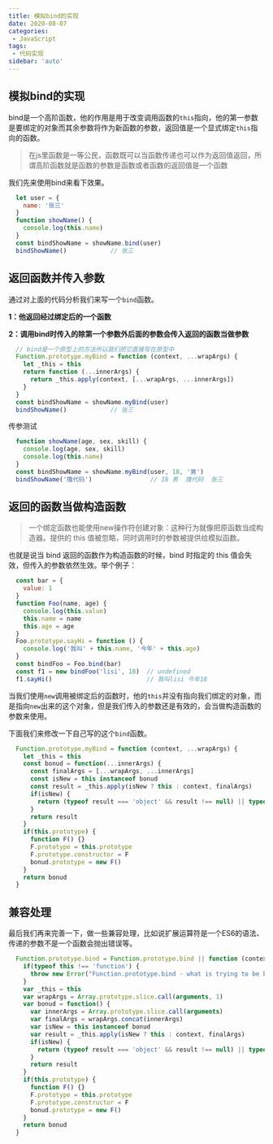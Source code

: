 ```yaml
---
title: 模拟bind的实现
date: 2020-08-07
categories: 
 - JavaScript
tags:
 - 代码实现
sidebar: 'auto'
---
```


## 模拟bind的实现
bind是一个高阶函数，他的作用是用于改变调用函数的`this`指向，他的第一参数是要绑定的对象而其余参数将作为新函数的参数，返回值是一个显式绑定`this`指向的函数。
> 在js里函数是一等公民，函数既可以当函数传递也可以作为返回值返回，所谓高阶函数就是函数的参数是函数或者函数的返回值是一个函数

我们先来使用bind来看下效果。
``` js
  let user = {
    name: '张三'
  }
  function showName() {
    console.log(this.name)
  }
  const bindShowName = showName.bind(user)
  bindShowName()            // 张三
```
## 返回函数并传入参数
通过对上面的代码分析我们来写一个`bind`函数。

**1：他返回经过绑定后的一个函数**

**2：调用bind时传入的除第一个参数外后面的参数会传入返回的函数当做参数**
``` js
  // bind是一个原型上的方法所以我们把它直接写在原型中
  Function.prototype.myBind = function (context, ...wrapArgs) {
    let _this = this
    return function (...innerArgs) {
      return _this.apply(context, [...wrapArgs, ...innerArgs])
    }
  }
  const bindShowName = showName.myBind(user)
  bindShowName()            // 张三
```
传参测试
``` js
  function showName(age, sex, skill) {
    console.log(age, sex, skill)
    console.log(this.name)
  }
  const bindShowName = showName.myBind(user, 18, '男')
  bindShowName('撸代码')                // 18 男  撸代码  张三      
```
## 返回的函数当做构造函数
> 一个绑定函数也能使用new操作符创建对象：这种行为就像把原函数当成构造器。提供的 this 值被忽略，同时调用时的参数被提供给模拟函数。

也就是说当 bind 返回的函数作为构造函数的时候，bind 时指定的 this 值会失效，但传入的参数依然生效。举个例子：
``` js
  const bar = {
    value: 1
  }
  function Foo(name, age) {
    console.log(this.value)
    this.name = name
    this.age = age
  }
  Foo.prototype.sayHi = function () {
    console.log('我叫' + this.name, '今年' + this.age)
  }
  const bindFoo = Foo.bind(bar)
  const f1 = new bindFoo('lisi', 18)  // undefined
  f1.sayHi()                          // 我叫lisi 今年18
```
当我们使用`new`调用被绑定后的函数时，他的`this`并没有指向我们绑定的对象，而是指向`new`出来的这个对象，但是我们传入的参数还是有效的，会当做构造函数的参数来使用。

下面我们来修改一下自己写的这个`bind`函数。
``` js
  Function.prototype.myBind = function (context, ...wrapArgs) {
    let _this = this
    const bonud = function(...innerArgs) {
      const finalArgs = [...wrapArgs, ...innerArgs]
      const isNew = this instanceof bonud
      const result = _this.apply(isNew ? this : context, finalArgs)
      if(isNew) {
        return (typeof result === 'object' && result !== null) || typeof result === 'function' ? result : this
      }
      return result
    }
    if(this.prototype) {
      function F() {}
      F.prototype = this.prototype
      F.prototype.constructor = F
      bonud.prototype = new F()
    }
    return bonud
  }
```
## 兼容处理
最后我们再来完善一下，做一些兼容处理，比如说扩展运算符是一个ES6的语法、传递的参数不是一个函数会抛出错误等。
``` js
  Function.prototype.bind = Function.prototype.bind || function (context) {
    if(typeof this !== 'function') {
      throw new Error("Function.prototype.bind - what is trying to be bound is not callable");
    }
    var _this = this
    var wrapArgs = Array.prototype.slice.call(arguments, 1)
    var bonud = function() {
      var innerArgs = Array.prototype.slice.call(arguments)
      var finalArgs = wrapArgs.concat(innerArgs)
      var isNew = this instanceof bonud
      var result = _this.apply(isNew ? this : context, finalArgs)
      if(isNew) {
        return (typeof result === 'object' && result !== null) || typeof result === 'function' ? result : this
      }
      return result
    }
    if(this.prototype) {
      function F() {}
      F.prototype = this.prototype
      F.prototype.constructor = F
      bonud.prototype = new F()
    }
    return bonud
  }
```


